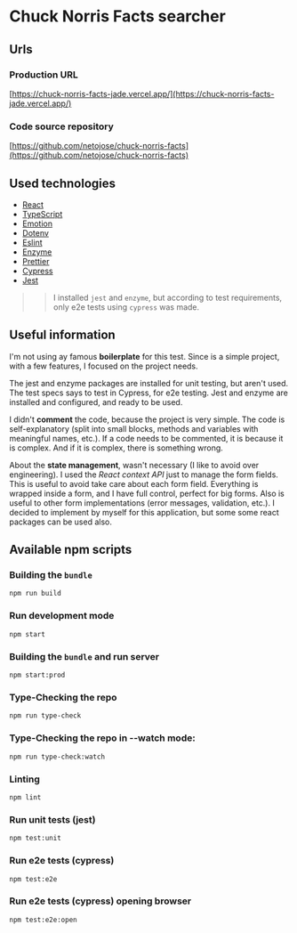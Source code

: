# Chuck Norris Facts searcher

## Urls

### Production URL

[https://chuck-norris-facts-jade.vercel.app/](https://chuck-norris-facts-jade.vercel.app/)

### Code source repository

[https://github.com/netojose/chuck-norris-facts](https://github.com/netojose/chuck-norris-facts)

## Used technologies

-   [React](https://reactjs.org)
-   [TypeScript](https://www.typescriptlang.org)
-   [Emotion](https://emotion.sh)
-   [Dotenv](https://www.npmjs.com/package/dotenv-webpack)
-   [Eslint](https://eslint.org)
-   [Enzyme](https://enzymejs.github.io/enzyme)
-   [Prettier](https://prettier.io)
-   [Cypress](https://www.cypress.io)
-   [Jest](https://jestjs.io)

> > I installed `jest` and `enzyme`, but according to test requirements, only e2e tests using `cypress` was made.

## Useful information

I'm not using ay famous **boilerplate** for this test. Since is a simple project, with a few features, I focused on the project needs.

The jest and enzyme packages are installed for unit testing, but aren't used. The test specs says to test in Cypress, for e2e testing. Jest and enzyme are installed and configured, and ready to be used.

I didn't **comment** the code, because the project is very simple. The code is self-explanatory (split into small blocks, methods and variables with meaningful names, etc.). If a code needs to be commented, it is because it is complex. And if it is complex, there is something wrong.

About the **state management**, wasn't necessary (I like to avoid over engineering). I used the _React context API_ just to manage the form fields. This is useful to avoid take care about each form field. Everything is wrapped inside a form, and I have full control, perfect for big forms. Also is useful to other form implementations (error messages, validation, etc.). I decided to implement by myself for this application, but some some react packages can be used also.

## Available npm scripts

### Building the `bundle`

```shell
npm run build
```

### Run development mode

```shell
npm start
```

### Building the `bundle` and run server

```shell
npm start:prod
```

### Type-Checking the repo

```shell
npm run type-check
```

### Type-Checking the repo in --watch mode:

```shell
npm run type-check:watch
```

### Linting

```shell
npm lint
```

### Run unit tests (jest)

```shell
npm test:unit
```

### Run e2e tests (cypress)

```shell
npm test:e2e
```

### Run e2e tests (cypress) opening browser

```shell
npm test:e2e:open
```
